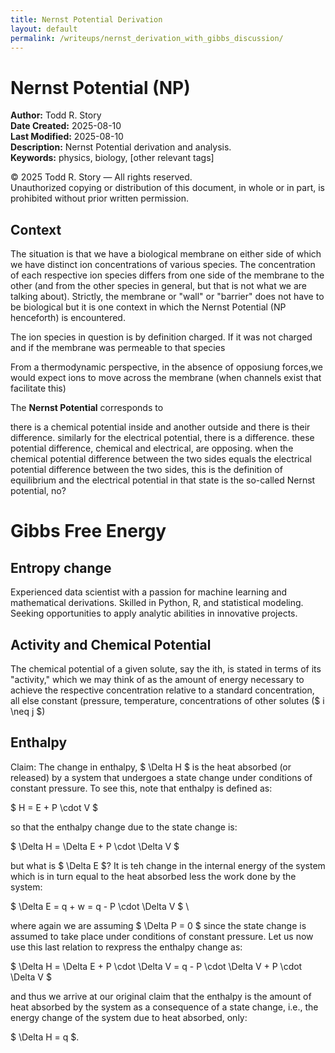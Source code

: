 ```yaml
---
title: Nernst Potential Derivation
layout: default
permalink: /writeups/nernst_derivation_with_gibbs_discussion/
---
```


# Nernst Potential (NP)

**Author:** Todd R. Story  
**Date Created:** 2025-08-10  
**Last Modified:** 2025-08-10  
**Description:** Nernst Potential derivation and analysis.    
**Keywords:** physics, biology, [other relevant tags]  

© 2025 Todd R. Story — All rights reserved.  
Unauthorized copying or distribution of this document, in whole or in part, is prohibited without prior written permission.

## Context
The situation is that we have a biological membrane on either side of which we have distinct ion concentrations of various species.  The concentration of each respective ion species differs from one side of the membrane to the other (and from the other species in general, but that is not what we are talking about).  Strictly, the membrane or "wall" or "barrier" does not have to be biological but it is one context in which the Nernst Potential (NP henceforth) is encountered.  

The ion species in question is by definition charged.  If it was not charged and if the membrane was permeable to that species

From a thermodynamic perspective, in the absence of opposiung forces,we would expect ions to move across the  membrane (when channels exist that facilitate this)

The **Nernst Potential** corresponds to 

there is a chemical potential inside and another outside and there is their difference.  similarly for the electrical potential, there is a difference.  these potential difference, chemical and electrical, are opposing.  when the chemical potential difference between the two sides equals the electrical potential difference between the two sides, this is the definition of equilibrium and the electrical potential in that state is the so-called Nernst potential, no?


# Gibbs Free Energy

## Entropy change 
Experienced data scientist with a passion for machine learning and mathematical derivations. Skilled in Python, R, and statistical modeling. Seeking opportunities to apply analytic abilities in innovative projects.

## Activity and Chemical Potential
The chemical potential of a given solute, say the ith, is stated in terms of its "activity," which we may think of as the amount of energy necessary to achieve the respective concentration relative to a standard concentration, all else constant (pressure, temperature, concentrations of other solutes ($ i \neq j $)

## Enthalpy
Claim: The change in enthalpy, $ \Delta H $ is the heat absorbed (or released) by a system that undergoes a state change under conditions of constant pressure.  To see this, note that enthalpy is defined as:

$ H = E + P \cdot V $

so that the enthalpy change due to the state change is:

$ \Delta H = \Delta E + P \cdot \Delta V $

but what is $ \Delta E $?  It is teh change in the internal energy of the system which is in turn equal to the heat absorbed less the work done by the system:

$ \Delta E = q + w = q - P \cdot \Delta V $ \

where again we are assuming $ \Delta P = 0 $ since the state change is assumed to take place under conditions of constant pressure.  Let us now use this last relation to rexpress the enthalpy change as:

$ \Delta H = \Delta E + P \cdot \Delta V = q - P \cdot \Delta V + P \cdot \Delta V $

and thus we arrive at our original claim that the enthalpy is the amount of heat absorbed by the system as a consequence of a state change, i.e., the energy change of the system due to heat absorbed, only:

$ \Delta H = q $.
